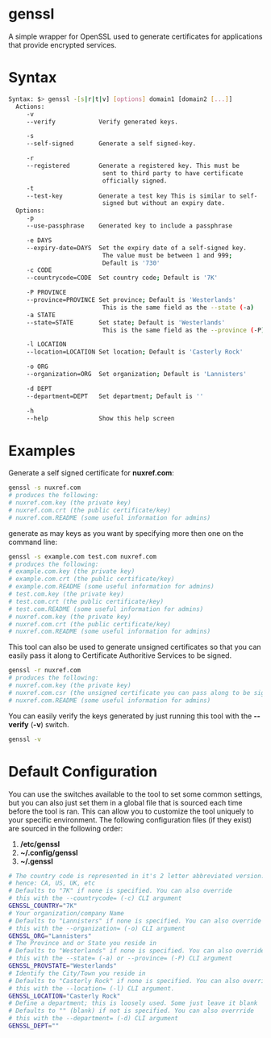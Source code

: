 genssl
======

A simple wrapper for OpenSSL used to generate certificates for applications that provide encrypted services.

Syntax
======
```bash
Syntax: $> genssl -[s|r|t|v] [options] domain1 [domain2 [...]]
  Actions:
     -v
     --verify            Verify generated keys.

     -s
     --self-signed       Generate a self signed-key.

     -r
     --registered        Generate a registered key. This must be
                          sent to third party to have certificate
                          officially signed.
     -t
     --test-key          Generate a test key This is similar to self-
                          signed but without an expiry date.
  Options:
     -p
     --use-passphrase    Generated key to include a passphrase

     -e DAYS
     --expiry-date=DAYS  Set the expiry date of a self-signed key.
                          The value must be between 1 and 999;
                          Default is '730'
     -c CODE
     --countrycode=CODE  Set country code; Default is '7K'

     -P PROVINCE
     --province=PROVINCE Set province; Default is 'Westerlands'
                          This is the same field as the --state (-a)
     -a STATE
     --state=STATE       Set state; Default is 'Westerlands'
                          This is the same field as the --province (-P)

     -l LOCATION
     --location=LOCATION Set location; Default is 'Casterly Rock'

     -o ORG
     --organization=ORG  Set organization; Default is 'Lannisters'

     -d DEPT
     --department=DEPT   Set department; Default is ''

     -h
     --help              Show this help screen
```

Examples
========
Generate a self signed certificate for __nuxref.com__:
```bash
genssl -s nuxref.com
# produces the following:
# nuxref.com.key (the private key)
# nuxref.com.crt (the public certificate/key)
# nuxref.com.README (some useful information for admins)
```

generate as may keys as you want by specifying more then one on the command line:
```bash
genssl -s example.com test.com nuxref.com
# produces the following:
# example.com.key (the private key)
# example.com.crt (the public certificate/key)
# example.com.README (some useful information for admins)
# test.com.key (the private key)
# test.com.crt (the public certificate/key)
# test.com.README (some useful information for admins)
# nuxref.com.key (the private key)
# nuxref.com.crt (the public certificate/key)
# nuxref.com.README (some useful information for admins)
```

This tool can also be used to generate unsigned certificates so that you can easily pass it along to Certificate Authoritive Services to be signed.
```bash
genssl -r nuxref.com
# produces the following:
# nuxref.com.key (the private key)
# nuxref.com.csr (the unsigned certificate you can pass along to be signed)
# nuxref.com.README (some useful information for admins)
```

You can easily verify the keys generated by just running this tool with the __--verify__ (__-v__) switch.
```bash
genssl -v
```

Default Configuration
=====================
You can use the switches available to the tool to set some common settings, but you can also just set them in a global file that is sourced each time before the tool is ran.  This can allow you to customize the tool uniquely to your specific environment.  The following configuration files (if they exist) are sourced in the following order:

1. **/etc/genssl**
2. **~/.config/genssl**
3. **~/.genssl**

```bash
# The country code is represented in it's 2 letter abbreviated version:
# hence: CA, US, UK, etc
# Defaults to "7K" if none is specified. You can also override
# this with the --countrycode= (-c) CLI argument
GENSSL_COUNTRY="7K"
# Your organization/company Name
# Defaults to "Lannisters" if none is specified. You can also override
# this with the --organization= (-o) CLI argument
GENSSL_ORG="Lannisters"
# The Province and or State you reside in
# Defaults to "Westerlands" if none is specified. You can also override
# this with the --state= (-a) or --province= (-P) CLI argument
GENSSL_PROVSTATE="Westerlands"
# Identify the City/Town you reside in
# Defaults to "Casterly Rock" if none is specified. You can also override
# this with the --location= (-l) CLI argument.
GENSSL_LOCATION="Casterly Rock"
# Define a department; this is loosely used. Some just leave it blank
# Defaults to "" (blank) if not is specified. You can also overrride
# this with the --department= (-d) CLI argument
GENSSL_DEPT=""
```
